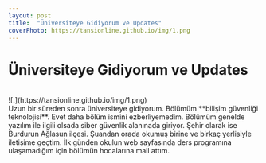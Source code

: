 ```yaml
---
layout: post
title:  "Üniversiteye Gidiyorum ve Updates"
coverPhoto: https://tansionline.github.io/img/1.png
---
```


# Üniversiteye Gidiyorum ve Updates

<br>
![.](https://tansionline.github.io/img/1.png)
<br>
Uzun bir süreden sonra üniversiteye gidiyorum. Bölümüm **bilişim güvenliği teknolojisi**. Evet daha bölüm ismini ezberliyemedim. Bölümüm genelde yazılım ile ilgili olsada siber güvenlik alanınada giriyor. Şehir olarak ise Burdurun Ağlasun ilçesi. Şuandan orada okumuş birine ve birkaç yerlisiyle iletişime geçtim. İlk günden okulun web sayfasında ders programına ulaşamadığım için bölümün hocalarına mail attım. 



